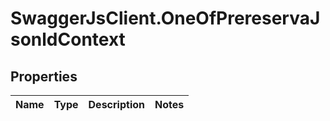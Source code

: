 # SwaggerJsClient.OneOfPrereservaJsonldContext

## Properties

| Name | Type | Description | Notes |
| ---- | ---- | ----------- | ----- |
